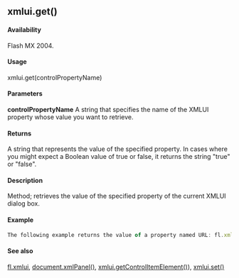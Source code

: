 ## xmlui.get()

#### Availability

Flash MX 2004.

#### Usage

xmlui.get(controlPropertyName)

#### Parameters

**controlPropertyName** A string that specifies the name of the XMLUI property whose value you want to retrieve.

#### Returns

A string that represents the value of the specified property. In cases where you might expect a Boolean value of true
or false, it returns the string "true" or "false".

#### Description

Method; retrieves the value of the specified property of the current XMLUI dialog box.

#### Example

```javascript
The following example returns the value of a property named URL: fl.xmlui.get("URL");

```
#### See also

[fl.xmlui](#!wielmic/developers-animatesdk-docs/test/flash_object_(fl)/fl81.md), [document.xmlPanel()](#!wielmic/developers-animatesdk-docs/test/Document_object/docu6198.md), [xmlui.getControlItemElement()](#!wielmic/developers-animatesdk-docs/test/XMLUI_object/xmlui3.md)), [xmlui.set()](#!wielmic/developers-animatesdk-docs/test/XMLUI_object/xmlui6.md)

<span id="xmlui.getControlItemElement()" class="anchor"></span>
